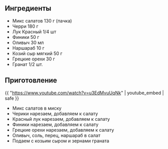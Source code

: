 ## Ингредиенты

- Микс салатов 130 г (пачка)
- Черри 180 г
- Лук Красный 1/4 шт
- Финики 50 г
- Оливыч 30 мл
- Наршараб 10 г
- Козий сыр мягкий 50 г
- Грецкие орехи 30 г
- Гранат 1/2 шт.

## Приготовление

{{ "https://www.youtube.com/watch?v=u3EdMvuUqNk" | youtube_embed | safe }}

- Микс салатов в миску
- Черики нарезаем, добавляем к салату
- Красный лук нарезаем, добавляем к салату
- Финики нарезаем, добавляем к салату
- Грецкие орехи нарезаем, добавляем к салату
- Оливыч, соль, перец, наршараб в салат
- Подаем с козьим сыром и зернами граната